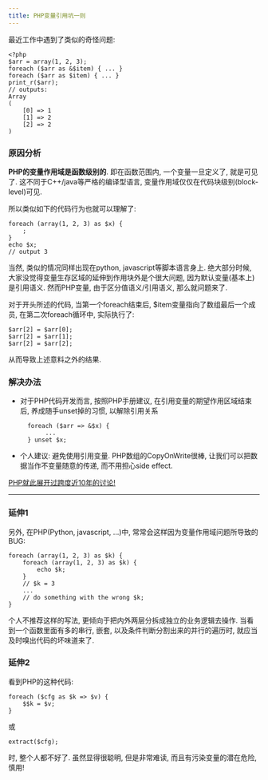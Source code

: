 ```yaml
---
title: PHP变量引用坑一则
---
```


最近工作中遇到了类似的奇怪问题:
 
	<?php
	$arr = array(1, 2, 3);
	foreach ($arr as &$item) { ... }
	foreach ($arr as $item) { ... }
	print_r($arr);
	// outputs:
	Array
	(
	    [0] => 1
	    [1] => 2
	    [2] => 2
	)
 
### 原因分析

**PHP的变量作用域是函数级别的**.
即在函数范围内, 一个变量一旦定义了, 就是可见了. 这不同于C++/java等严格的编译型语言, 变量作用域仅仅在代码块级别(block-level)可见.

所以类似如下的代码行为也就可以理解了:
 
	foreach (array(1, 2, 3) as $x) {
	    ;
	}
	echo $x;
	// output 3
 
当然, 类似的情况同样出现在python, javascript等脚本语言身上.
绝大部分时候, 大家没觉得变量生存区域的延伸到作用块外是个很大问题, 因为默认变量(基本上)是引用语义.
然而PHP变量, 由于区分值语义/引用语义, 那么就问题来了.

对于开头所述的代码, 当第一个foreach结束后, $item变量指向了数组最后一个成员, 在第二次foreach循环中, 实际执行了:
 
	$arr[2] = $arr[0];
	$arr[2] = $arr[1];
	$arr[2] = $arr[2];
 
从而导致上述意料之外的结果.

### 解决办法

- 对于PHP代码开发而言, 按照PHP手册建议, 在引用变量的期望作用区域结束后, 养成随手unset掉的习惯, 以解除引用关系

		foreach ($arr => &$x) {
		     ...
		} unset $x;

- 个人建议: 避免使用引用变量. PHP数组的CopyOnWrite很棒, 让我们可以把数据当作不变量随意的传递, 而不用担心side effect.


[PHP就此展开过跨度近10年的讨论!](https://bugs.php.net/bug.php?id=29992)

---

### 延伸1

另外, 在PHP(Python, javascript, ...)中, 常常会这样因为变量作用域问题所导致的BUG:

	foreach (array(1, 2, 3) as $k) {
	    foreach (array(1, 2, 3) as $k) {
	        echo $k;
	    }
	    // $k = 3
	    ...
	    // do something with the wrong $k;
	}

个人不推荐这样的写法, 更倾向于把内外两层分拆成独立的业务逻辑去操作.
当看到一个函数里面有多的串行, 嵌套, 以及条件判断分割出来的并行的遍历时, 就应当及时嗅出代码的坏味道来了.


### 延伸2

看到PHP的这种代码:

    foreach ($cfg as $k => $v) {
        $$k = $v;
    }

或

    extract($cfg);

时, 整个人都不好了. 虽然显得很聪明, 但是非常难读, 而且有污染变量的潜在危险, 慎用!
